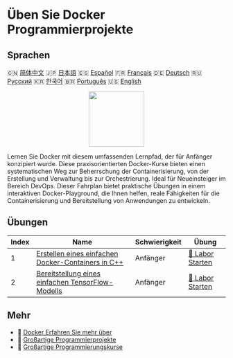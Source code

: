 # Üben Sie Docker Programmierprojekte

## Sprachen

🇨🇳 [简体中文](README_zh.md) 🇯🇵 [日本語](README_ja.md) 🇪🇸 [Español](README_es.md) 🇫🇷 [Français](README_fr.md) 🇩🇪 [Deutsch](README_de.md) 🇷🇺 [Русский](README_ru.md) 🇰🇷 [한국어](README_ko.md) 🇧🇷 [Português](README_pt.md) 🇺🇸 [English](README.md) 

<div align="center">
<img width="128px" src="https://file.labex.io/path/X5zPui0XRqNx.png">
</div>

Lernen Sie Docker mit diesem umfassenden Lernpfad, der für Anfänger konzipiert wurde. Diese praxisorientierten Docker-Kurse bieten einen systematischen Weg zur Beherrschung der Containerisierung, von der Erstellung und Verwaltung bis zur Orchestrierung. Ideal für Neueinsteiger im Bereich DevOps. Dieser Fahrplan bietet praktische Übungen in einem interaktiven Docker-Playground, die Ihnen helfen, reale Fähigkeiten für die Containerisierung und Bereitstellung von Anwendungen zu entwickeln.

## Übungen

|   Index | Name                                                                                                                                | Schwierigkeit   | Übung                                                                                             |
|---------|-------------------------------------------------------------------------------------------------------------------------------------|-----------------|---------------------------------------------------------------------------------------------------|
|       1 | [Erstellen eines einfachen Docker-Containers in C++](https://labex.io/de/courses/project-creating-a-simple-docker-container-in-cpp) | Anfänger        | [🚀 Labor Starten](https://labex.io/de/courses/project-creating-a-simple-docker-container-in-cpp) |
|       2 | [Bereitstellung eines einfachen TensorFlow-Modells](https://labex.io/de/courses/project-deploying-a-simple-tensorflow-model)        | Anfänger        | [🚀 Labor Starten](https://labex.io/de/courses/project-deploying-a-simple-tensorflow-model)       |

## Mehr

- 🔗 [Docker Erfahren Sie mehr über](https://labex.io/de/skilltrees/docker)
- 🔗 [Großartige Programmierprojekte](https://github.com/labex-labs/awesome-programming-projects)
- 🔗 [Großartige Programmierungskurse](https://github.com/labex-labs/awesome-programming-courses)

